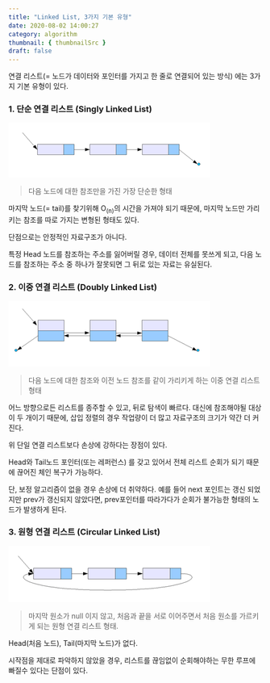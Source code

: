 ```yaml
---
title: "Linked List, 3가지 기본 유형"
date: 2020-08-02 14:00:27
category: algorithm
thumbnail: { thumbnailSrc }
draft: false
---
```


연결 리스트(= 노드가 데이터와 포인터를 가지고 한 줄로 연결되어 있는 방식) 에는 3가지 기본 유형이 있다.

### 1. 단순 연결 리스트 (Singly Linked List)
![](./images/singly-linked-list.png)
> 다음 노드에 대한 참조만을 가진 가장 단순한 형태

마지막 노드(= tail)를 찾기위해 O<sub>(n)</sub>의 시간을 가져야 되기 때문에, 마지막 노드만 가리키는 참조를 따로 가지는 변형된 형태도 있다.

단점으로는 안정적인 자료구조가 아니다.

특정 Head 노드를 참조하는 주소를 잃어버릴 경우,
데이터 전체를 못쓰게 되고, 다음 노드를 참조하는 주소 중 하나가 잘못되면 그 뒤로 있는 자료는 유실된다.

### 2. 이중 연결 리스트 (Doubly Linked List)
![](./images/doubly-linked-list.png)
> 다음 노드에 대한 참조와 이전 노드 참조를 같이 가리키게 하는 이중 연결 리스트 형태

어느 방향으로든 리스트를 종주할 수 있고, 뒤로 탐색이 빠르다. 대신에 참조해야될 대상이 두 개이기 때문에, 삽입 정렬의 경우 작업량이 더 많고 자료구조의 크기가 약간 더 커진다.

위 단일 연결 리스트보다 손상에 강하다는 장점이 있다.

Head와 Tail노드 포인터(또는 레퍼런스) 를 갖고 있어서 전체 리스트 순회가 되기 때문에 끊어진 체인 복구가 가능하다.

단, 보정 알고리즘이 없을 경우 손상에 더 취약하다. 예를 들어 next 포인트는 갱신 되었지만 prev가 갱신되지 않았다면, prev포인터를 따라가다가 순회가 불가능한 형태의 노드가 발생하게 된다.

### 3. 원형 연결 리스트 (Circular Linked List)
![](./images/circular-linked-list.png)

> 마지막 원소가 null 이지 않고, 처음과 끝을 서로 이어주면서 처음 원소를 가르키게 되는 원형 연결 리스트 형태.

Head(처음 노드), Tail(마지막 노드)가 없다.

시작점을 제대로 파악하지 않았을 경우, 리스트를 끊임없이 순회해야하는 무한 루프에 빠질수 있다는 단점이 있다.